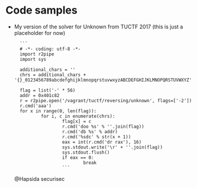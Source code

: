 # Code samples

- My version of the solver for Unknown from TUCTF 2017 (this is just a placeholder for now)

		```
		# -*- coding: utf-8 -*-
		import r2pipe
		import sys

		additional_chars = ''
		chrs = additional_chars + '{}_0123456789abcdefghijklmnopqrstuvwxyzABCDEFGHIJKLMNOPQRSTUVWXYZ'

		flag = list('-' * 56)
		addr = 0x401c82
		r = r2pipe.open('/vagrant/tuctf/reversing/unknown', flags=['-2'])
		r.cmd('aaa')
		for x in range(0, len(flag)):
				for i, c in enumerate(chrs):
						flag[x] = c
						r.cmd('doo %s' % ''.join(flag))
						r.cmd('db %s' % addr)
						r.cmd('%sdc' % str(x + 1))
						eax = int(r.cmd('dr rax'), 16)
						sys.stdout.write('\r' + ''.join(flag))
						sys.stdout.flush()
						if eax == 0:
								break
						```

   @Hapsida securisec